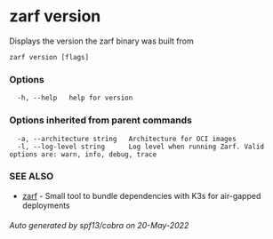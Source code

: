 # zarf version

Displays the version the zarf binary was built from

```
zarf version [flags]
```

### Options

```
  -h, --help   help for version
```

### Options inherited from parent commands

```
  -a, --architecture string   Architecture for OCI images
  -l, --log-level string      Log level when running Zarf. Valid options are: warn, info, debug, trace
```

### SEE ALSO

* [zarf](./zarf)	 - Small tool to bundle dependencies with K3s for air-gapped deployments

###### Auto generated by spf13/cobra on 20-May-2022
